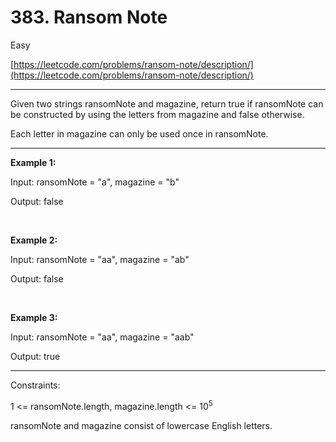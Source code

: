 # 383. Ransom Note

Easy

[https://leetcode.com/problems/ransom-note/description/](https://leetcode.com/problems/ransom-note/description/)

---

Given two strings ransomNote and magazine, return true if ransomNote can be constructed by using the letters from magazine and false otherwise.

Each letter in magazine can only be used once in ransomNote.

--- 

**Example 1:**

Input: ransomNote = "a", magazine = "b"

Output: false

<br>

**Example 2:**

Input: ransomNote = "aa", magazine = "ab"

Output: false

<br>

**Example 3:**

Input: ransomNote = "aa", magazine = "aab"

Output: true

---

Constraints:

1 <= ransomNote.length, magazine.length <= 10<sup>5</sup>

ransomNote and magazine consist of lowercase English letters.